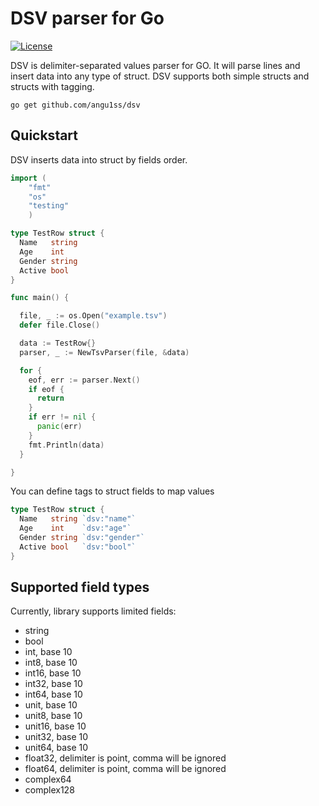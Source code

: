 DSV parser for Go
====

[![License](http://img.shields.io/badge/license-MIT-red.svg?style=flat)](https://github.com/angu1ss/dsv/blob/master/LICENSE)

DSV is delimiter-separated values parser for GO. It will parse lines and insert data into any type of struct. DSV supports both simple structs and structs with tagging.

```
go get github.com/angu1ss/dsv
```

Quickstart
--

DSV inserts data into struct by fields order.

```go
import (
    "fmt"
    "os"
    "testing"
    )

type TestRow struct {
  Name   string
  Age    int
  Gender string
  Active bool
}

func main() {

  file, _ := os.Open("example.tsv")
  defer file.Close()

  data := TestRow{}
  parser, _ := NewTsvParser(file, &data)

  for {
    eof, err := parser.Next()
    if eof {
      return
    }
    if err != nil {
      panic(err)
    }
    fmt.Println(data)
  }

}

```

You can define tags to struct fields to map values

```go
type TestRow struct {
  Name   string `dsv:"name"`
  Age    int    `dsv:"age"`
  Gender string `dsv:"gender"`
  Active bool   `dsv:"bool"`
}
```

Supported field types
--

Currently, library supports limited fields:

- string
- bool
- int, base 10
- int8, base 10
- int16, base 10
- int32, base 10
- int64, base 10
- unit, base 10
- unit8, base 10
- unit16, base 10
- unit32, base 10
- unit64, base 10
- float32, delimiter is point, comma will be ignored
- float64, delimiter is point, comma will be ignored
- complex64
- complex128

